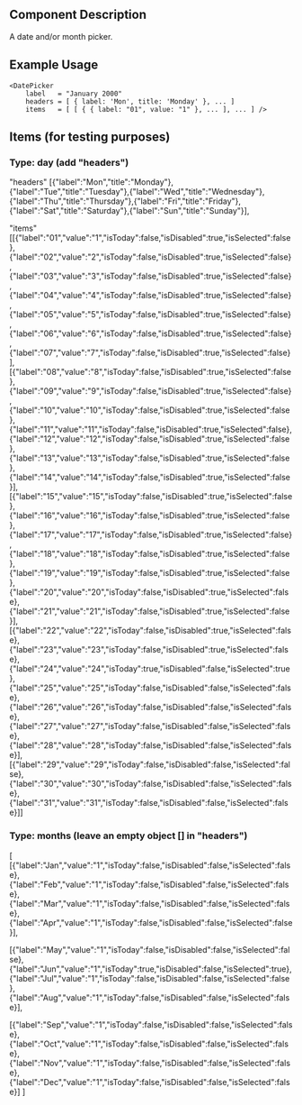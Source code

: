 ## Component Description

A date and/or month picker.

## Example Usage

```
<DatePicker
    label   = "January 2000"
    headers = [ { label: 'Mon', title: 'Monday' }, ... ]
    items   = [ [ { { label: "01", value: "1" }, ... ], ... ] />
```

## Items (for testing purposes)

### Type: day (add "headers")

"headers" [{"label":"Mon","title":"Monday"},{"label":"Tue","title":"Tuesday"},{"label":"Wed","title":"Wednesday"},{"label":"Thu","title":"Thursday"},{"label":"Fri","title":"Friday"},{"label":"Sat","title":"Saturday"},{"label":"Sun","title":"Sunday"}],

"items" [[{"label":"01","value":"1","isToday":false,"isDisabled":true,"isSelected":false},{"label":"02","value":"2","isToday":false,"isDisabled":true,"isSelected":false},{"label":"03","value":"3","isToday":false,"isDisabled":true,"isSelected":false},{"label":"04","value":"4","isToday":false,"isDisabled":true,"isSelected":false},{"label":"05","value":"5","isToday":false,"isDisabled":true,"isSelected":false},{"label":"06","value":"6","isToday":false,"isDisabled":true,"isSelected":false},{"label":"07","value":"7","isToday":false,"isDisabled":true,"isSelected":false}],[{"label":"08","value":"8","isToday":false,"isDisabled":true,"isSelected":false},{"label":"09","value":"9","isToday":false,"isDisabled":true,"isSelected":false},{"label":"10","value":"10","isToday":false,"isDisabled":true,"isSelected":false},{"label":"11","value":"11","isToday":false,"isDisabled":true,"isSelected":false},{"label":"12","value":"12","isToday":false,"isDisabled":true,"isSelected":false},{"label":"13","value":"13","isToday":false,"isDisabled":true,"isSelected":false},{"label":"14","value":"14","isToday":false,"isDisabled":true,"isSelected":false}],[{"label":"15","value":"15","isToday":false,"isDisabled":true,"isSelected":false},{"label":"16","value":"16","isToday":false,"isDisabled":true,"isSelected":false},{"label":"17","value":"17","isToday":false,"isDisabled":true,"isSelected":false},{"label":"18","value":"18","isToday":false,"isDisabled":true,"isSelected":false},{"label":"19","value":"19","isToday":false,"isDisabled":true,"isSelected":false},{"label":"20","value":"20","isToday":false,"isDisabled":true,"isSelected":false},{"label":"21","value":"21","isToday":false,"isDisabled":true,"isSelected":false}],[{"label":"22","value":"22","isToday":false,"isDisabled":true,"isSelected":false},{"label":"23","value":"23","isToday":false,"isDisabled":true,"isSelected":false},{"label":"24","value":"24","isToday":true,"isDisabled":false,"isSelected":true},{"label":"25","value":"25","isToday":false,"isDisabled":false,"isSelected":false},{"label":"26","value":"26","isToday":false,"isDisabled":false,"isSelected":false},{"label":"27","value":"27","isToday":false,"isDisabled":false,"isSelected":false},{"label":"28","value":"28","isToday":false,"isDisabled":false,"isSelected":false}],[{"label":"29","value":"29","isToday":false,"isDisabled":false,"isSelected":false},{"label":"30","value":"30","isToday":false,"isDisabled":false,"isSelected":false},{"label":"31","value":"31","isToday":false,"isDisabled":false,"isSelected":false}]]

### Type: months (leave an empty object [] in "headers")

[
[{"label":"Jan","value":"1","isToday":false,"isDisabled":false,"isSelected":false},
{"label":"Feb","value":"1","isToday":false,"isDisabled":false,"isSelected":false},
{"label":"Mar","value":"1","isToday":false,"isDisabled":false,"isSelected":false},
{"label":"Apr","value":"1","isToday":false,"isDisabled":false,"isSelected":false}],

[{"label":"May","value":"1","isToday":false,"isDisabled":false,"isSelected":false},
{"label":"Jun","value":"1","isToday":true,"isDisabled":false,"isSelected":true},
{"label":"Jul","value":"1","isToday":false,"isDisabled":false,"isSelected":false},
{"label":"Aug","value":"1","isToday":false,"isDisabled":false,"isSelected":false}],

[{"label":"Sep","value":"1","isToday":false,"isDisabled":false,"isSelected":false},
{"label":"Oct","value":"1","isToday":false,"isDisabled":false,"isSelected":false},
{"label":"Nov","value":"1","isToday":false,"isDisabled":false,"isSelected":false},
{"label":"Dec","value":"1","isToday":false,"isDisabled":false,"isSelected":false}]
]
